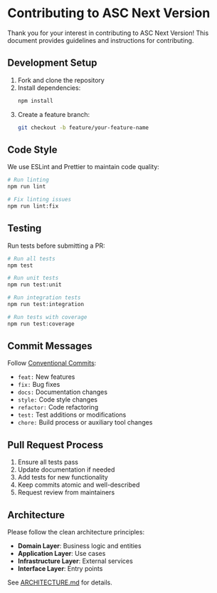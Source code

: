 # Contributing to ASC Next Version

Thank you for your interest in contributing to ASC Next Version! This document provides guidelines and instructions for contributing.

## Development Setup

1. Fork and clone the repository
2. Install dependencies:
   ```bash
   npm install
   ```
3. Create a feature branch:
   ```bash
   git checkout -b feature/your-feature-name
   ```

## Code Style

We use ESLint and Prettier to maintain code quality:

```bash
# Run linting
npm run lint

# Fix linting issues
npm run lint:fix
```

## Testing

Run tests before submitting a PR:

```bash
# Run all tests
npm test

# Run unit tests
npm run test:unit

# Run integration tests
npm run test:integration

# Run tests with coverage
npm run test:coverage
```

## Commit Messages

Follow [Conventional Commits](https://www.conventionalcommits.org/):

- `feat:` New features
- `fix:` Bug fixes
- `docs:` Documentation changes
- `style:` Code style changes
- `refactor:` Code refactoring
- `test:` Test additions or modifications
- `chore:` Build process or auxiliary tool changes

## Pull Request Process

1. Ensure all tests pass
2. Update documentation if needed
3. Add tests for new functionality
4. Keep commits atomic and well-described
5. Request review from maintainers

## Architecture

Please follow the clean architecture principles:

- **Domain Layer**: Business logic and entities
- **Application Layer**: Use cases
- **Infrastructure Layer**: External services
- **Interface Layer**: Entry points

See [ARCHITECTURE.md](docs/ARCHITECTURE.md) for details.